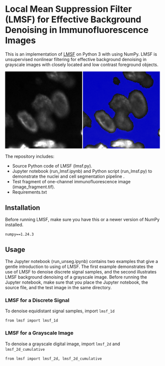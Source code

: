 # Local Mean Suppression Filter (LMSF) for Effective Background Denoising in Immunofluorescence Images

This is an implementation of [LMSF](https://arxiv.org/) on Python 3 with using NumPy. LMSF is unsupervised nonlinear filtering for effective background denoising in grayscale images with closely located and low contrast foreground objects.

![Segmentation Example](content/logo.png)

The repository includes:
* Source Python code of LMSF (lmsf.py).
* Jupyter notebook (run_lmsf.ipynb) and Python script (run_lmsf.py) to demonstrate     the nuclei and cell segmentation pipeline .
* Test fragment of one-channel immunofluorescence image (image_fragment.tif).
* Requirements.txt

## Installation
Before running LMSF, make sure you have this or a newer version of NumPy installed.
```
numpy==1.24.3
```

## Usage
The Jupyter notebook (run_unseg.ipynb) contains two examples that give a gentle introduction to using of LMSF. The first example demonstrates the use of LMSF to denoise discrete signal samples, and the second illustrates LMSF background denoising of a grayscale image.
Before running the Jupyter notebook, make sure that you place the Jupyter notebook, the source file, and the test image in the same directory.

### LMSF for a Discrete Signal
To denoise equidistant signal samples, import `lmsf_1d`
```
from lmsf import lmsf_1d
```

### LMSF for a Grayscale Image
To denoise a grayscale digital image, import `lmsf_2d` and `lmsf_2d_cumulative`
```
from lmsf import lmsf_2d, lmsf_2d_cumulative
```
